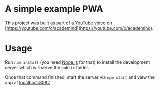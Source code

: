 # A simple example PWA

This project was built as part of a YouTube video on [https://youtube.com/c/academind](https://youtube.com/c/academind).

# Usage

Run `npm install` (you need [Node.js](https://nodejs.org) for that) to install the development server which will serve the `public` folder.

Once that command finished, start the server via `npm start` and view the app at [localhost:8082](http://localhost:8082)
